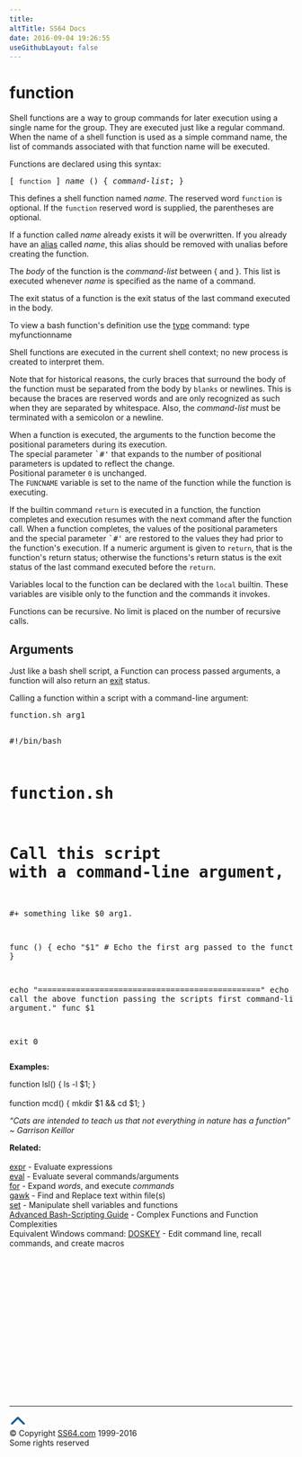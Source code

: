 ```yaml
---
title:
altTitle: SS64 Docs
date: 2016-09-04 19:26:55
useGithubLayout: false
---
```

<!-- #BeginLibraryItem "/Library/head_bash.lbi" --><!-- #EndLibraryItem --><h1>function</h1> 
<p>Shell functions are a way to group commands for later execution using a single 
  name for the group. They are executed just like a regular command. When the 
  name of a shell function is used as a simple command name, the list of commands 
  associated with that function name will be executed. </p>
<p>Functions are declared using this syntax:
</p><pre>[ <code>function</code> ] <var>name</var> () { <var>command-list</var>; }</pre>
<p>This defines a shell function named <var>name</var>. The reserved word <code>function</code> 
  is optional. If the <code>function</code> reserved word is supplied, the parentheses 
  are optional. </p>
<p>If a function called <i>name</i> already exists it will be overwritten. If you already have an <a href="alias.html">alias</a> called <i>name</i>, this alias should be removed with unalias before creating the function.</p>
<p>The <var>body</var> of the function is the <var>command-list</var> 
  between { and }. This list is executed whenever <var>name</var> is specified 
  as the name of a command. </p>
<p>The exit status of a function is the exit status of 
  the last command executed in the body.</p>
<p>To view a bash function's definition use the <a href="type.html">type</a> command: <span class="code">type myfunctionname</span></p>
<p>Shell functions are executed 
  in the current shell context; no new process is created to interpret them. </p>
<p>Note that for historical reasons, the curly braces that surround the body of 
  the function must be separated from the body by <code>blanks</code> or newlines. 
  This is because the braces are reserved words and are only recognized as such 
  when they are separated by whitespace. Also, the <var>command-list</var> must 
  be terminated with a semicolon or a newline. </p>
<p>When a function is executed, the arguments to the function become the positional 
  parameters during its execution.<br>
  The special parameter <samp>`#'</samp> that expands to the number of positional 
  parameters is updated to reflect the change. <br>
  Positional parameter <code>0</code> is unchanged. <br>
  The <code>FUNCNAME</code> variable is set to the name of the function while 
  the function is executing. </p>
<p>If the builtin command <code>return</code> is executed in a function, the function 
  completes and execution resumes with the next command after the function call. 
  When a function completes, the values of the positional parameters and the special 
  parameter <samp>`#'</samp> are restored to the values they had prior to the 
  function's execution. If a numeric argument is given to <code>return</code>, 
  that is the function's return status; otherwise the functions's return status 
  is the exit status of the last command executed before the <code>return</code>. 
</p>
<p>Variables local to the function can be declared with the <code>local</code> 
  builtin. These variables are visible only to the function and the commands it 
  invokes. </p>
<p>Functions can be recursive. No limit is placed on the number of recursive calls.</p>
<h2>Arguments</h2>
<p>Just like a bash shell script, a Function can process passed arguments, a function will also  return an <a href="exit.html">exit</a> status.</p>
<p>Calling a function within a script with a command-line argument:</p>
<pre>function.sh arg1

#!/bin/bash
# function.sh
#  Call this script with a command-line argument,
#+ something like $0 arg1.

func ()
{
echo "$1"   # Echo the first arg passed to the function.
}

echo "==============================================="
echo
echo "Now call the above function passing the scripts first command-line argument."
func $1

exit 0</pre>
<p><b>Examples:</b></p>
<p><span class="code">function lsl() { ls -l $1; }<br>
<br>
function mcd() { mkdir $1 &amp;&amp; cd $1; }</span></p>
<p class="quote"><i>“Cats are intended to teach us that not everything in nature has a function” ~ Garrison Keillor</i></p>
<p><b>Related:</b><br>
<br>
<a href="expr.html">expr</a> - Evaluate expressions<br>
<a href="eval.html">eval</a> - Evaluate several commands/arguments<br>
<a href="for.html">for</a> - Expand <var>words</var>, and execute <var>commands</var> 
<br>
<a href="awk.html">gawk</a> - Find and Replace text within file(s) <br>
<a href="set.html">set</a> - Manipulate shell variables and functions<br>
<a href="http://tldp.org/LDP/abs/html/complexfunct.html">Advanced Bash-Scripting Guide</a> - Complex Functions and Function Complexities<br>
Equivalent Windows command: <a href="../nt/doskey.html">DOSKEY</a> - Edit command line, recall commands, 
and create macros</p><!-- #BeginLibraryItem "/Library/foot_bash.lbi" --><p><script async="" src="//pagead2.googlesyndication.com/pagead/js/adsbygoogle.js"></script>
<!-- bash300 -->
<ins class="adsbygoogle" style="display:inline-block;width:300px;height:250px" data-ad-client="ca-pub-6140977852749469" data-ad-slot="4615356305"></ins>
<script>
(adsbygoogle = window.adsbygoogle || []).push({});
</script></p>
<hr>
<div id="bl" class="footer"><a href="#"><img src="../images/top.png" width="30" height="22" alt="Back to the Top"></a></div>
<div id="br" class="footer, tagline">© Copyright <a href="http://ss64.com/">SS64.com</a> 1999-2016<br>
Some rights reserved</div><!-- #EndLibraryItem -->

